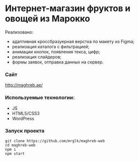 # Интернет-магазин фруктов и овощей из Марокко

Реализовано:

- адаптивная кроссбразуерная верстка по макету из Figma;
- реализация каталога с фильтрацией;
- анимации кнопок, появления текса, цифр;
- реализация слайдеров;
- формы заявок, отправка данных на сервер.

### Сайт

http://maghreb.ae/

### Используемые технологии:

* JS
* HTML5/СSS3
* WordPress

### Запуск проекта

```
git clone https://github.com/mrglk/maghreb-web
cd maghreb-web
npm i
npm start
```